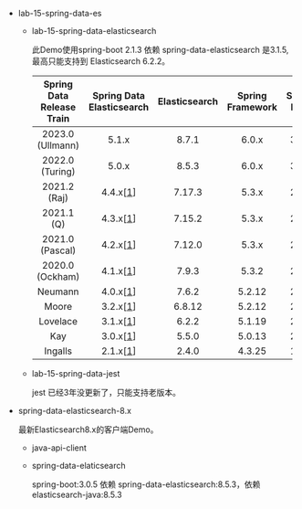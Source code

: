 + lab-15-spring-data-es

    + lab-15-spring-data-elasticsearch

        此Demo使用spring-boot 2.1.3  依赖 spring-data-elasticsearch 是3.1.5, 最高只能支持到 Elasticsearch 6.2.2。

        | Spring Data Release Train |                  Spring Data Elasticsearch                   | Elasticsearch | Spring Framework | Spring Boot |
        | :-----------------------: | :----------------------------------------------------------: | :-----------: | :--------------: | :---------: |
        |     2023.0 (Ullmann)      |                            5.1.x                             |     8.7.1     |      6.0.x       |    3.1.x    |
        |      2022.0 (Turing)      |                            5.0.x                             |     8.5.3     |      6.0.x       |    3.0.x    |
        |       2021.2 (Raj)        | 4.4.x[[1](https://docs.spring.io/spring-data/elasticsearch/docs/current/reference/html/#_footnotedef_1)] |    7.17.3     |      5.3.x       |    2.7.x    |
        |        2021.1 (Q)         | 4.3.x[[1](https://docs.spring.io/spring-data/elasticsearch/docs/current/reference/html/#_footnotedef_1)] |    7.15.2     |      5.3.x       |    2.6.x    |
        |      2021.0 (Pascal)      | 4.2.x[[1](https://docs.spring.io/spring-data/elasticsearch/docs/current/reference/html/#_footnotedef_1)] |    7.12.0     |      5.3.x       |    2.5.x    |
        |      2020.0 (Ockham)      | 4.1.x[[1](https://docs.spring.io/spring-data/elasticsearch/docs/current/reference/html/#_footnotedef_1)] |     7.9.3     |      5.3.2       |    2.4.x    |
        |          Neumann          | 4.0.x[[1](https://docs.spring.io/spring-data/elasticsearch/docs/current/reference/html/#_footnotedef_1)] |     7.6.2     |      5.2.12      |    2.3.x    |
        |           Moore           | 3.2.x[[1](https://docs.spring.io/spring-data/elasticsearch/docs/current/reference/html/#_footnotedef_1)] |    6.8.12     |      5.2.12      |    2.2.x    |
        |         Lovelace          | 3.1.x[[1](https://docs.spring.io/spring-data/elasticsearch/docs/current/reference/html/#_footnotedef_1)] |     6.2.2     |      5.1.19      |    2.1.x    |
        |            Kay            | 3.0.x[[1](https://docs.spring.io/spring-data/elasticsearch/docs/current/reference/html/#_footnotedef_1)] |     5.5.0     |      5.0.13      |    2.0.x    |
        |          Ingalls          | 2.1.x[[1](https://docs.spring.io/spring-data/elasticsearch/docs/current/reference/html/#_footnotedef_1)] |     2.4.0     |      4.3.25      |    1.5.x    |

    + lab-15-spring-data-jest

        jest 已经3年没更新了，只能支持老版本。

        

+ spring-data-elasticsearch-8.x

    最新Elasticsearch8.x的客户端Demo。

    + java-api-client

    + spring-data-elaticsearch

      spring-boot:3.0.5 依赖 spring-data-elasticsearch:8.5.3，依赖 elasticsearch-java:8.5.3

      

